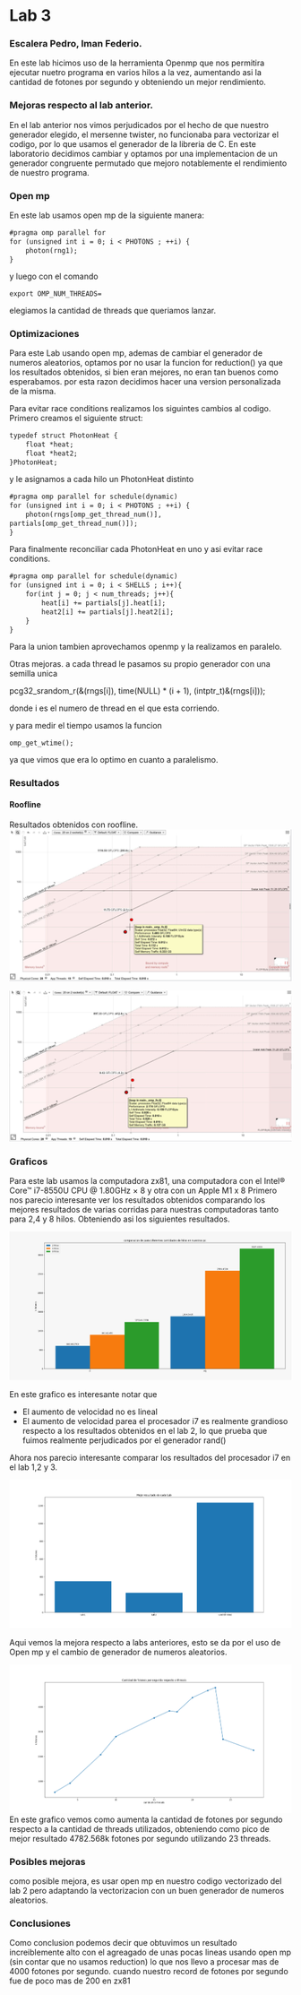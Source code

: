 # Lab 3

### Escalera Pedro, Iman Federio.

En este lab hicimos uso de la herramienta Openmp que nos permitira ejecutar nuetro programa en varios hilos a la vez, aumentando asi la cantidad de fotones por segundo y obteniendo un mejor rendimiento.

### Mejoras respecto al lab anterior.
En el lab anterior nos vimos perjudicados por el hecho de que nuestro generador elegido, el mersenne twister, no funcionaba para vectorizar el codigo, por lo que usamos el generador de la libreria de C.
En este laboratorio decidimos cambiar y optamos por una implementacion de un generador congruente permutado que mejoro notablemente el rendimiento de nuestro programa.

### Open mp

En este lab usamos open mp de la siguiente manera:

    #pragma omp parallel for
    for (unsigned int i = 0; i < PHOTONS ; ++i) {
        photon(rng1);
    }

y luego con el comando 

    export OMP_NUM_THREADS=

elegiamos la cantidad de threads que queriamos lanzar.

### Optimizaciones
Para este Lab usando open mp, ademas de cambiar el generador de numeros aleatorios, optamos por no usar la funcion for reduction() ya que los resultados obtenidos, si bien eran mejores, no eran tan buenos como esperabamos. por esta razon decidimos hacer una version personalizada de la misma.

Para evitar race conditions realizamos los siguintes cambios al codigo.
Primero creamos el siguiente struct:

    typedef struct PhotonHeat {
        float *heat;
        float *heat2;
    }PhotonHeat;

y le asignamos a cada hilo un PhotonHeat distinto 

    #pragma omp parallel for schedule(dynamic)
    for (unsigned int i = 0; i < PHOTONS ; ++i) {
        photon(rngs[omp_get_thread_num()], partials[omp_get_thread_num()]);
    }

Para finalmente reconciliar cada PhotonHeat en uno y asi evitar race conditions.


    #pragma omp parallel for schedule(dynamic)
    for (unsigned int i = 0; i < SHELLS ; i++){
        for(int j = 0; j < num_threads; j++){
            heat[i] += partials[j].heat[i];
            heat2[i] += partials[j].heat2[i];
        }
    }
Para la union tambien aprovechamos openmp y la realizamos en paralelo.

Otras mejoras. 
a cada thread le pasamos su propio generador con una semilla unica 

 pcg32_srandom_r(&(rngs[i]), time(NULL) * (i + 1), (intptr_t)&(rngs[i]));

donde i es el numero de thread en el que esta corriendo.

y para medir el tiempo usamos la funcion 

    omp_get_wtime();

ya que vimos que era lo optimo en cuanto a paralelismo.


### Resultados 

#### Roofline

Resultados obtenidos con roofline.
![alt text](gra1.png)


![alt text](gra2.png)


### Graficos
Para este lab usamos la computadora zx81, una computadora con el Intel® Core™ i7-8550U CPU @ 1.80GHz × 8 y otra con un Apple M1 x 8
Primero nos parecio interesante ver los resultados obtenidos comparando los mejores resultados de varias corridas para nuestras computadoras tanto para 2,4 y 8 hilos.
Obteniendo asi los siguientes resultados.

![alt text](gr1.png)

En este grafico es interesante notar que 
- El aumento de velocidad no es lineal
- El aumento de velocidad parea el procesador i7 es realmente grandioso respecto a los resultados obtenidos en el lab 2, lo que prueba que fuimos realmente perjudicados por el generador rand()

Ahora nos parecio interesante comparar los resultados del procesador i7 en el lab 1,2 y 3.

![alt text](gr2.png)

Aqui vemos la mejora respecto a labs anteriores, esto se da por el uso de Open mp y el cambio de generador de numeros aleatorios.


![alt text](gra3.png)
En este grafico vemos como aumenta la cantidad de fotones por segundo respecto a la cantidad de threads utilizados, obteniendo como pico de mejor resultado 4782.568k fotones por segundo utilizando 23 threads.



### Posibles mejoras
como posible mejora, es usar open mp en nuestro codigo vectorizado del lab 2 pero adaptando la vectorizacion con un buen generador de numeros aleatorios.


### Conclusiones
Como conclusion podemos decir que obtuvimos un resultado increiblemente alto con el agreagado de unas pocas lineas usando open mp (sin contar que no usamos reduction) lo que nos llevo a procesar mas de 4000 fotones por segundo. cuando nuestro record de fotones por segundo fue de poco mas de 200 en zx81
